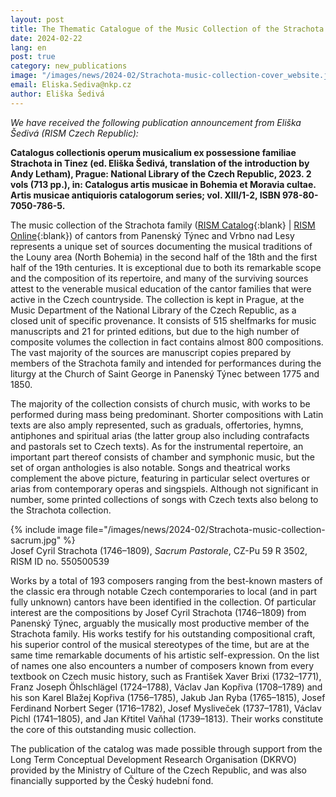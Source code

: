 ```yaml
---
layout: post
title: The Thematic Catalogue of the Music Collection of the Strachota Family from Panenský Týnec
date: 2024-02-22
lang: en
post: true
category: new_publications
image: "/images/news/2024-02/Strachota-music-collection-cover_website.jpg"
email: Eliska.Sediva@nkp.cz
author: Eliška Šedivá
---
```


_We have received the following publication announcement from Eliška Šedivá (RISM Czech Republic):_

**Catalogus collectionis operum musicalium ex possessione familiae Strachota in Tinez (ed. Eliška Šedivá, translation of the introduction by Andy Letham), Prague: National Library of the Czech Republic, 2023. 2 vols (713 pp.), in: Catalogus artis musicae in Bohemia et Moravia cultae. Artis musicae antiquioris catalogorum series; vol. XIII/1-2, ISBN 978-80-7050-786-5.**

The music collection of the Strachota family ([RISM Catalog](https://opac.rism.info/metaopac/perma.do?v=rism&q=-1%3d%22pe30060347%22){:blank} \| [RISM Online](https://rism.online/people/30060347){:blank}) of cantors from Panenský Týnec and Vrbno nad Lesy represents a unique set of sources documenting the musical traditions of the Louny area (North Bohemia) in the second half of the 18th and the first half of the 19th centuries. It is exceptional due to both its remarkable scope and the composition of its repertoire, and many of the surviving sources attest to the venerable musical education of the cantor families that were active in the Czech countryside. The collection is kept in Prague, at the Music Department of the National Library of the Czech Republic, as a closed unit of specific provenance. It consists of 515 shelfmarks for music manuscripts and 21 for printed editions, but due to the high number of composite volumes the collection in fact contains almost 800 compositions. The vast majority of the sources are manuscript copies prepared by members of the Strachota family and intended for performances during the liturgy at the Church of Saint George in Panenský Týnec between 1775 and 1850.

The majority of the collection consists of church music, with works to be performed during mass being predominant. Shorter compositions with Latin texts are also amply represented, such as graduals, offertories, hymns, antiphones and spiritual arias (the latter group also including contrafacts and pastorals set to Czech texts). As for the instrumental repertoire, an important part thereof consists of chamber and symphonic music, but the set of organ anthologies is also notable. Songs and theatrical works complement the above picture, featuring in particular select overtures or arias from contemporary operas and singspiels. Although not significant in number, some printed collections of songs with Czech texts also belong to the Strachota collection.

{% include image file="/images/news/2024-02/Strachota-music-collection-sacrum.jpg" %}\
Josef Cyril Strachota (1746–1809), _Sacrum Pastorale_, CZ-Pu 59 R 3502, RISM ID no. 550500539

Works by a total of 193 composers ranging from the best-known masters of the classic era through notable Czech contemporaries to local (and in part fully unknown) cantors have been identified in the collection. Of particular interest are the compositions by Josef Cyril Strachota (1746–1809) from Panenský Týnec, arguably the musically most productive member of the Strachota family. His works testify for his outstanding compositional craft, his superior control of the musical stereotypes of the time, but are at the same time remarkable documents of his artistic self-expression. On the list of names one also encounters a number of composers known from every textbook on Czech music history, such as František Xaver Brixi (1732–1771), Franz Joseph Öhlschlägel (1724–1788), Václav Jan Kopřiva (1708–1789) and his son Karel Blažej Kopřiva (1756–1785), Jakub Jan Ryba (1765–1815), Josef Ferdinand Norbert Seger (1716–1782), Josef Mysliveček (1737–1781), Václav Pichl (1741–1805), and Jan Křtitel Vaňhal (1739–1813). Their works constitute the core of this outstanding music collection.

The publication of the catalog was made possible through support from the Long Term Conceptual Development Research Organisation (DKRVO) provided by the Ministry of Culture of the Czech Republic, and was also financially supported by the Český hudební fond.
